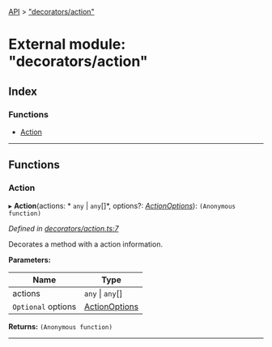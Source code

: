 [API](../README.md) > ["decorators/action"](../modules/_decorators_action_.md)

# External module: "decorators/action"

## Index

### Functions

* [Action](_decorators_action_.md#action)

---

## Functions

<a id="action"></a>

###  Action

▸ **Action**(actions: * `any` &#124; `any`[]*, options?: *[ActionOptions](../interfaces/_symbols_.actionoptions.md)*): `(Anonymous function)`

*Defined in [decorators/action.ts:7](https://github.com/ngxs/store/blob/7d8137d/packages/store/src/decorators/action.ts#L7)*

Decorates a method with a action information.

**Parameters:**

| Name | Type |
| ------ | ------ |
| actions |  `any` &#124; `any`[]|
| `Optional` options | [ActionOptions](../interfaces/_symbols_.actionoptions.md) |

**Returns:** `(Anonymous function)`

___

